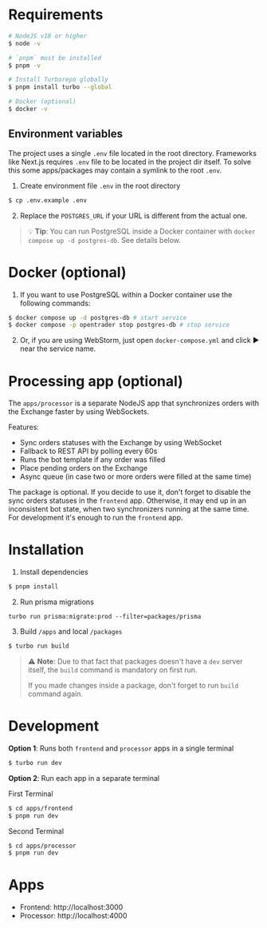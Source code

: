 # Requirements

```bash
# NodeJS v18 or higher
$ node -v

# `pnpm` must be installed
$ pnpm -v

# Install Turborepo globally
$ pnpm install turbo --global

# Docker (optional)
$ docker -v
```

## Environment variables

The project uses a single `.env` file located in the root directory.
Frameworks like Next.js requires `.env` file to be located in the project dir itself.
To solve this some apps/packages may contain a symlink to the root `.env`.

1. Create environment file `.env` in the root directory

```bash
$ cp .env.example .env
```

2. Replace the `POSTGRES_URL` if your URL is different from the actual one.

> 💡 **Tip**: You can run PostgreSQL inside a Docker container with `docker compose up -d postgres-db`. See details below.

# Docker (optional)

1. If you want to use PostgreSQL within a Docker container use the following commands:

```bash
$ docker compose up -d postgres-db # start service
$ docker compose -p opentrader stop postgres-db # stop service
```

2. Or, if you are using WebStorm, just open `docker-compose.yml` and click ▶️ near the service name.


# Processing app (optional)

The `apps/processor` is a separate NodeJS app that synchronizes orders with the Exchange faster by using WebSockets.

Features:

- Sync orders statuses with the Exchange by using WebSocket
- Fallback to REST API by polling every 60s
- Runs the bot template if any order was filled
- Place pending orders on the Exchange
- Async queue (in case two or more orders were filled at the same time)

The package is optional. If you decide to use it, don't forget to disable the sync orders statuses in the `frontend` app.
Otherwise, it may end up in an inconsistent bot state, when two synchronizers running at the same time.
For development it's enough to run the `frontend` app.

# Installation

1. Install dependencies

```bash
$ pnpm install
```

2. Run prisma migrations

```
turbo run prisma:migrate:prod --filter=packages/prisma
```

3. Build `/apps` and local `/packages`

```bash
$ turbo run build
```


> ⚠️ **Note**: Due to that fact that packages doesn't have a `dev` server itself, the `build` command is mandatory on first run.
>
> If you made changes inside a package, don't forget to run `build` command again.


# Development

**Option 1**: Runs both `frontend` and `processor` apps in a single terminal

```bash
$ turbo run dev
```

**Option 2**: Run each app in a separate terminal

First Terminal

```bash
$ cd apps/frontend
$ pnpm run dev
```

Second Terminal
```bash
$ cd apps/processor
$ pnpm run dev
```

# Apps

- Frontend: http://localhost:3000
- Processor: http://localhost:4000
